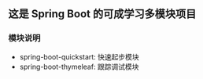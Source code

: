 ## 这是 Spring Boot 的可成学习多模块项目
### 模块说明
- spring-boot-quickstart: 快速起步模块
- spring-boot-thymeleaf: 跟踪调试模块

